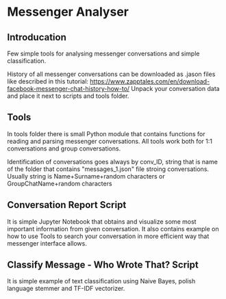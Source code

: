 # Messenger Analyser

## Introducation 
Few simple tools for analysing messenger conversations and simple classification.

History of all messenger conversations can be downloaded as .jason files like described in this tutorial:
https://www.zapptales.com/en/download-facebook-messenger-chat-history-how-to/
Unpack your conversation data and place it next to scripts and tools folder.

## Tools 
In tools folder there is small Python module that contains functions for reading and parsing messenger conversations. 
All tools work both for 1:1 conversations and group conversations. 

Identification of conversations goes always by conv_ID, string that is name of the folder that contains "messages_1.json" file stroing conversations. 
Usually string is Name+Surname+random characters or GroupChatName+random characters

## Conversation Report Script 
It is simple Jupyter Notebook that obtains and visualize some most important information from given conversation. 
It also contains example on how to use Tools to search your conversation in more efficient way that messenger interface allows. 

## Classify Message - Who Wrote That? Script
It is simple example of text classification using Naive Bayes, polish language stemmer and TF-IDF vectorizer. 